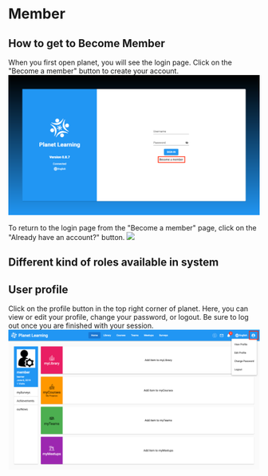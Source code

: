 # Member

## How to get to Become Member
When you first open planet, you will see the login page. Click on the "Become a member" button to create your account.  
![](images/planet-login.png)

To return to the login page from the "Become a member" page, click on the "Already have an account?" button.
![](images/planet-become-a-member.png)

## Different kind of roles available in system


## User profile
Click on the profile button in the top right corner of planet. Here, you can view or edit your profile, change your password, or logout. Be sure to log out once you are finished with your session.
![](images/planet-home-profile.png)

